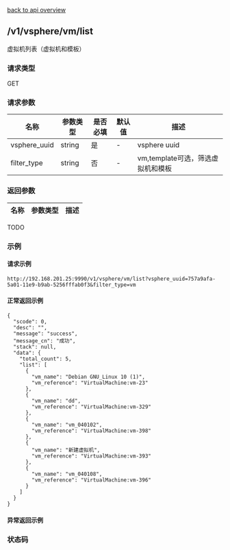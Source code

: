 [back to api overview](../api_overview.md#api)

## /v1/vsphere/vm/list
虚拟机列表（虚拟机和模板）
### 请求类型
GET

### 请求参数

 名称 | 参数类型 | 是否必填 | 默认值 | 描述
--- |---|---|--- |---
 vsphere_uuid|string| 是|-  | vsphere uuid
 filter_type|string|否|-|vm,template可选，筛选虚拟机和模板

### 返回参数

名称|参数类型|描述
---|---|---
TODO

### 示例

#### 请求示例
```
http://192.168.201.25:9990/v1/vsphere/vm/list?vsphere_uuid=757a9afa-5a01-11e9-b9ab-5256fffab0f3&filter_type=vm
```

#### 正常返回示例
```
{
  "scode": 0,
  "desc": "",
  "message": "success",
  "message_cn": "成功",
  "stack": null,
  "data": {
    "total_count": 5,
    "list": [
      {
        "vm_name": "Debian GNU_Linux 10 (1)",
        "vm_reference": "VirtualMachine:vm-23"
      },
      {
        "vm_name": "dd",
        "vm_reference": "VirtualMachine:vm-329"
      },
      {
        "vm_name": "vm_040102",
        "vm_reference": "VirtualMachine:vm-398"
      },
      {
        "vm_name": "新建虚拟机",
        "vm_reference": "VirtualMachine:vm-393"
      },
      {
        "vm_name": "vm_040108",
        "vm_reference": "VirtualMachine:vm-396"
      }
    ]
  }
}
```

#### 异常返回示例

### 状态码